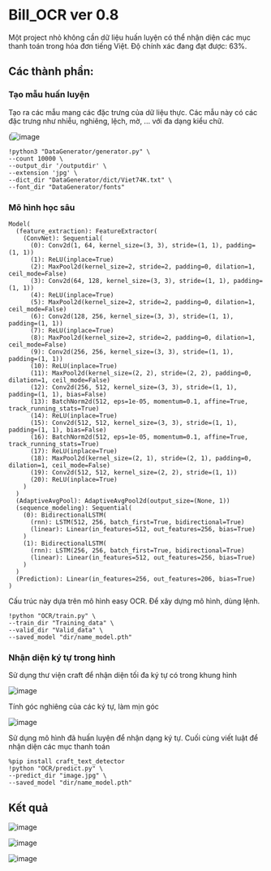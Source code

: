# Bill_OCR ver 0.8
Một project nhỏ không cần dữ liệu huấn luyện có thể nhận diện các mục thanh toán trong hóa đơn tiếng Việt.
Độ chính xác đang đạt được: 63%.

## Các thành phần:

### Tạo mẫu huấn luyện
Tạo ra các mẫu mang các đặc trưng của dữ liệu thực. Các mẫu này có các đặc trưng như nhiễu, nghiêng, lệch, mờ, ... với đa dạng kiểu chữ.

(![image](https://github.com/tvphuong2/Bill-OCR/assets/83411225/0b43b207-51c6-45c5-8985-ee999e6ab422)


```
!python3 "DataGenerator/generator.py" \
--count 10000 \
--output_dir '/outputdir' \
--extension 'jpg' \
--dict_dir "DataGenerator/dict/Viet74K.txt" \
--font_dir "DataGenerator/fonts"
```


### Mô hình học sâu

```
Model(
  (feature_extraction): FeatureExtractor(
    (ConvNet): Sequential(
      (0): Conv2d(1, 64, kernel_size=(3, 3), stride=(1, 1), padding=(1, 1))
      (1): ReLU(inplace=True)
      (2): MaxPool2d(kernel_size=2, stride=2, padding=0, dilation=1, ceil_mode=False)
      (3): Conv2d(64, 128, kernel_size=(3, 3), stride=(1, 1), padding=(1, 1))
      (4): ReLU(inplace=True)
      (5): MaxPool2d(kernel_size=2, stride=2, padding=0, dilation=1, ceil_mode=False)
      (6): Conv2d(128, 256, kernel_size=(3, 3), stride=(1, 1), padding=(1, 1))
      (7): ReLU(inplace=True)
      (8): MaxPool2d(kernel_size=2, stride=2, padding=0, dilation=1, ceil_mode=False)
      (9): Conv2d(256, 256, kernel_size=(3, 3), stride=(1, 1), padding=(1, 1))
      (10): ReLU(inplace=True)
      (11): MaxPool2d(kernel_size=(2, 2), stride=(2, 2), padding=0, dilation=1, ceil_mode=False)
      (12): Conv2d(256, 512, kernel_size=(3, 3), stride=(1, 1), padding=(1, 1), bias=False)
      (13): BatchNorm2d(512, eps=1e-05, momentum=0.1, affine=True, track_running_stats=True)
      (14): ReLU(inplace=True)
      (15): Conv2d(512, 512, kernel_size=(3, 3), stride=(1, 1), padding=(1, 1), bias=False)
      (16): BatchNorm2d(512, eps=1e-05, momentum=0.1, affine=True, track_running_stats=True)
      (17): ReLU(inplace=True)
      (18): MaxPool2d(kernel_size=(2, 1), stride=(2, 1), padding=0, dilation=1, ceil_mode=False)
      (19): Conv2d(512, 512, kernel_size=(2, 2), stride=(1, 1))
      (20): ReLU(inplace=True)
    )
  )
  (AdaptiveAvgPool): AdaptiveAvgPool2d(output_size=(None, 1))
  (sequence_modeling): Sequential(
    (0): BidirectionalLSTM(
      (rnn): LSTM(512, 256, batch_first=True, bidirectional=True)
      (linear): Linear(in_features=512, out_features=256, bias=True)
    )
    (1): BidirectionalLSTM(
      (rnn): LSTM(256, 256, batch_first=True, bidirectional=True)
      (linear): Linear(in_features=512, out_features=256, bias=True)
    )
  )
  (Prediction): Linear(in_features=256, out_features=206, bias=True)
)
```
Cấu trúc này dựa trên mô hình easy OCR. Để xây dựng mô hình, dùng lệnh.
```
!python "OCR/train.py" \
--train_dir "Training_data" \
--valid_dir "Valid_data" \
--saved_model "dir/name_model.pth" 
```

### Nhận diện ký tự trong hình

Sử dụng thư viện craft để nhận diện tối đa ký tự có trong khung hình

![image](https://user-images.githubusercontent.com/83411225/211195688-eb750b01-8e10-486e-9ea4-107c8b234af1.png)

Tính góc nghiêng của các ký tự, làm mịn góc

![image](https://github.com/tvphuong2/Bill-OCR/assets/83411225/cd012e32-a626-4c9c-9ba1-b3118be036a3)


Sử dụng mô hình đã huấn luyện để nhận dạng ký tự. Cuối cùng viết luật để nhận diện các mục thanh toán

```
%pip install craft_text_detector
!python "OCR/predict.py" \
--predict_dir "image.jpg" \
--saved_model "dir/name_model.pth" 
```

## Kết quả

![image](https://github.com/tvphuong2/Bill-OCR/assets/83411225/79d47606-0f25-4eaa-9006-652ff5f415b2)

![image](https://github.com/tvphuong2/Bill-OCR/assets/83411225/dfad6e24-8f21-43be-aa25-1e451a58e57f)

![image](https://github.com/tvphuong2/Bill-OCR/assets/83411225/cd282486-957c-49fb-b1d0-1ba12f89d579)

